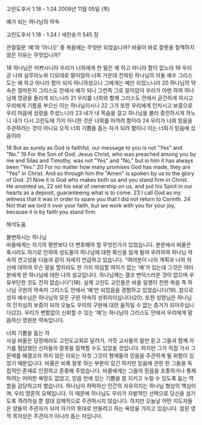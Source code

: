 고린도후서 1:18 - 1:24 
2009년 11월 05일 (목)

예가 되는 하나님의 약속



고린도후서 1:18 - 1:24 / 새찬송가 545 장


관찰질문
‘예’와 ‘아니오’ 중 복음에는 무엇만 되었습니까?
바울이 바로 잘못을 질책하지 않은 이유는 무엇입니까?

18 하나님은 미쁘시니라 우리가 너희에게 한 말은 예 하고 아니라 함이 없노라 19 우리 곧 나와 실루아노와 디모데로 말미암아 너희 가운데 전파된 하나님의 아들 예수 그리스도는 예 하고 아니라 함이 되지 아니하셨으니 그에게는 예만 되었느니라 20 하나님의 약속은 얼마든지 그리스도 안에서 예가 되니 그런즉 그로 말미암아 우리가 아멘 하여 하나님께 영광을 돌리게 되느니라 21 우리를 너희와 함께 그리스도 안에서 굳건하게 하시고 우리에게 기름을 부으신 이는 하나님이시니 22 그가 또한 우리에게 인치시고 보증으로 우리 마음에 성령을 주셨느니라 23 내가 내 목숨을 걸고 하나님을 불러 증언하시게 하노니 내가 다시 고린도에 가지 아니한 것은 너희를 아끼려 함이라 24 우리가 너희 믿음을 주관하려는 것이 아니요 오직 너희 기쁨을 돕는 자가 되려 함이니 이는 너희가 믿음에 섰음이라 

18 But as surely as God is faithful, our message to you is not "Yes" and "No." 19 For the Son of God, Jesus Christ, who was preached among you by me and Silas and Timothy, was not "Yes" and "No," but in him it has always been "Yes." 20 For no matter how many promises God has made, they are "Yes" in Christ. And so through him the "Amen" is spoken by us to the glory of God. 21 Now it is God who makes both us and you stand firm in Christ. He anointed us, 22 set his seal of ownership on us, and put his Spirit in our hearts as a deposit, guaranteeing what is to come. 23 I call God as my witness that it was in order to spare you that I did not return to Corinth. 24 Not that we lord it over your faith, but we work with you for your joy, because it is by faith you stand firm.

해석도움





불변하시는 하나님  
바울에게는 자기의 평판보다 더 변호해야 할 무엇인가가 있었습니다. 본문에서 바울은 혹시라도 자기로 인하여 성도들이 하나님에 대한 확신을 잃게 될까 우려하여 하나님 약속의 견고성을 다음과 같이 자세히 언급하고 있습니다. “여러분이 나의 계획과 나의 처신에 대하여 무슨 말을 할지라도 한 가지 의심할 여지가 없는 ‘예’가 있는데 그것은 여러분에게 한 하나님에 대한 나의 설교입니다. 하나님께는 결코 변덕스러운 것이 없으며 우유부단한 것도 전혀 없습니다”(18). 실제 고린도 교인들은 바울 일행이 전한 복음 즉 하나님 구원의 약속이 그리스도 안에서 ‘예’만 되었음을 경험하고 있었습니다(19). 참으로 성자 예수님은 하나님의 모든 구원 약속의 성취자이십니다(20). 또한 성령님은 하나님의 인치심의 보증이 되어 오늘도 우리의 구원에 대한 움직일 수 없는 증거가 되어주십니다(22). 우리가 변함없이 신뢰할 수 있는 ‘예’는 하나님이 그리스도 안에서 우리에게 말씀하신 영원한 약속입니다.       

너희 기쁨을 돕는 자  
사실 바울은 당장에라도 고린도교회로 달려가, 거짓 교사들의 말만 듣고 그들과 함께 자기를 험담했던 신자들의 잘못을 질책할 수도 있었을 것입니다. 하지만 그가 직접 가서 그 문제를 해결코자 하지 않은 이유는 자칫 그것이 형제들의 믿음을 주관하게 될 위험이 있었기 때문입니다. 바울은 비록 잘못 하는 부분이 있긴 하지만 믿음에 관한 한 그들을 독립적인 존재로 인정하고 존중해 주었습니다. 바울에게는 그들의 믿음을 조종하거나 통제하려는 어떠한 욕망도 없었고, 믿음 안에 있는 기쁨을 잘 지키고 누릴 수 있도록 돕는 역할을 감당하고자 했습니다. 하나님이 허락하신 인간의 자유의지는 하나님 형상의 핵심이며, 우리 영혼의 요체입니다. 이 때문에 하나님도 우리가 자발적인 선택으로 당신을 섬기도록 격려하실 뿐 절대 강제적으로 주관하시지 않습니다. 하지만 오늘날 어떤 지도자들은 양들의 주관자가 되어 자기의 뜻대로 만들려고 하는 욕망을 가지고 있습니다. 참된 영적 목자상은 주관자가 아니라 돕는 자입니다.